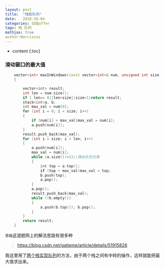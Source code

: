 ```yaml
---
layout: post
title:  "栈和队列"
date:   2018-10-04
categories: 剑指offer
tags: 栈 队列
mathjax: true
author:Narcissus
---
```


* content
{:toc}

### 滑动窗口的最大值
```c++
	vector<int> maxInWindows(const vector<int>& num, unsigned int size)
	{

		vector<int> result;
		int len = num.size();
		if ( len== 0||len<size||size<1)return result;
		stack<int>a, b;
		int max_val = num[0];
		for (int i = 0; i < size; i++)
		{
			if (num[i] > max_val)max_val = num[i];
			a.push(num[i]);
		}
		result.push_back(max_val);
		for (int i = size; i < len; i++)
		{
			a.push(num[i]);
			max_val = num[i];
			while (a.size()!=1)//弹出队列元素
			{
				int top = a.top();
				if (top > max_val)max_val = top;
				b.push(top);
				a.pop();
			}
			a.pop();
			result.push_back(max_val);
			while (!b.empty())
			{
				a.push(b.top()); b.pop();
			}
		}
		return result;
	}
```

`思路`这道题网上的解法思路有很多种

> https://blog.csdn.net/gatieme/article/details/51915826

我这里用了[两个栈实现队列](https://www.jianshu.com/p/95e4e819761b)的方法，由于两个栈之间有中转的操作，这样就能把最大值求出来。